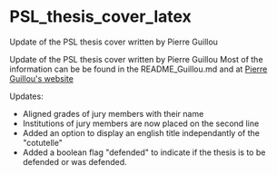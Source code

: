 # PSL_thesis_cover_latex
Update of the PSL thesis cover written by Pierre Guillou

Update of the PSL thesis cover written by Pierre Guillou
Most of the information can be be found in the README_Guillou.md and at [Pierre Guillou's website](https://pierre.guillou.net/psl-cover/2018/)

Updates:

*	Aligned grades of jury members with their name
*	Institutions of jury members are now placed on the second line
*	Added an option to display an english title independantly of the "cotutelle"
*	Added a boolean flag "defended" to indicate if the thesis is to be defended or was defended.
